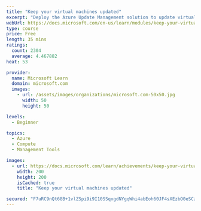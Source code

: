 ```yaml
---
title: "Keep your virtual machines updated"
excerpt: "Deploy the Azure Update Management solution to update virtual machines in your cloud environment."
webUrl: https://docs.microsoft.com/en-us/learn/modules/keep-your-virtual-machines-updated/
type: course
price: Free
length: 35 mins
ratings:
  count: 2304
  average: 4.467882
heat: 53

provider:
  name: Microsoft Learn
  domain: microsoft.com
  images:
    - url: /assets/images/organizations/microsoft.com-50x50.jpg
      width: 50
      height: 50

levels:
  - Beginner

topics:
  - Azure
  - Compute
  - Management Tools

images:
  - url: https://docs.microsoft.com/learn/achievements/keep-your-virtual-machines-updated-social.png
    width: 200
    height: 200
    isCached: true
    title: "Keep your virtual machines updated"

secured: "F7uRC9nQt68B+1vlZSpi9i9I10SSqxgdNYgqWhi4abEoh60JF4sXEzbO0eSCzj7flUtnwQh/w/yFSJgunxgCYKSrvHIjSwJjc1Tc8aiJfF4EIBxKoBVcSafclCElMnbLQYvWNzaRayn+bn+UJGlkWZiG4ME4O4kLxq+7JKXP/7F8D+IrZmXWXXHyZQ5Hg1958FOza8F82HT/X12vthpgkk1npasQgWiiIOOb/YyP5D8OJ7Xq60tF2inwEcIV2E3sSBihv+P1K4iwYxWsW6th2S5Pl7pHJxe37v0nYLuocimwH/AKKvqHlAyQdnCXKViU1fZ+8brSBA8aQ1kFuQhvOC8xNcWpmdt74GdH/DCOjDn/duDau7GBqO9KGAZRuqcTpyISv3+M0pxig6C838FkZA==;94kahoIxwfGeou02qqcW/Q=="
---
```



